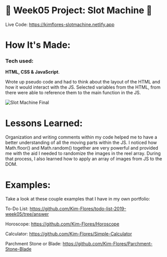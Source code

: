 # 🎰 Week05 Project: Slot Machine 💌

Live Code: https://kimflores-slotmachine.netlify.app

# How It's Made:
### Tech used: 
**HTML, CSS & JavaScript**. 

Wrote up pseudo code and had to think about the layout of the HTML and how it would interact with the JS. Selected variables from the HTML, from there were able to reference them to the main function in the JS.

![Slot Machine Final](slotsimg.png)




# Lessons Learned:
Organization and writing comments within my code helped me to have a better understanding of all the moving parts within the JS. I noticed how Math.floor() and Math.random() together are very powerful and provided me with the aid I needed to randomize the images in the reel array. During that process, I also learned how to apply an array of images from JS to the DOM.  


# Examples:

Take a look at these couple examples that I have in my own portfolio:

To-Do List: https://github.com/Kim-Flores/todo-list-2019-week05/tree/answer

Horoscope: https://github.com/Kim-Flores/Horoscope

Calculator: https://github.com/Kim-Flores/Simple-Calculator

Parchment Stone or Blade: https://github.com/Kim-Flores/Parchment-Stone-Blade
